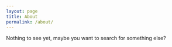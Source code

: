```yaml
---
layout: page
title: About
permalink: /about/
---
```


Nothing to see yet, maybe you want to search for something else?
